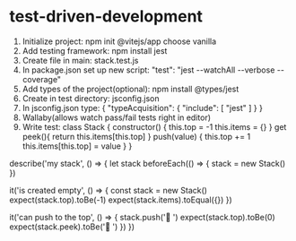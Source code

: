# test-driven-development
1. Initialize project:
npm init @vitejs/app
choose vanilla
2. Add testing framework:
npm install jest
3. Create file  in main:
stack.test.js
4. In package.json set up new script:
"test": "jest --watchAll --verbose --coverage"
5. Add types of the project(optional):
npm install @types/jest
6. Create in test directory:
jsconfig.json
7. In jsconfig.json type:
   {
   "typeAcquisition": {
   "include": [
   "jest"
   ]
   }
   }
8. Wallaby(allows watch pass/fail tests right in editor)
9. Write test:
   class Stack {
   constructor() {
   this.top = -1
   this.items = {}
   }
   get peek(){
   return this.items[this.top]
   }
   push(value) {
   this.top += 1
   this.items[this.top] = value
   }
   }   

describe('my stack', () => {
let stack
beforeEach(() => {
stack = new Stack()
})

it('is created empty', () => {
const stack = new Stack()
expect(stack.top).toBe(-1)
expect(stack.items).toEqual({})
})

it('can push to the top', () => {
stack.push('🥑 ')
expect(stack.top).toBe(0)
expect(stack.peek).toBe('🥑 ')
})
})
